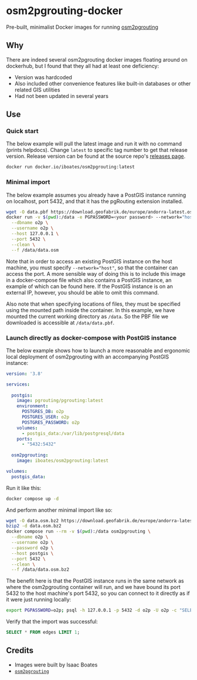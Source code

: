# osm2pgrouting-docker

Pre-built, minimalist Docker images for running [osm2pgrouting](https://github.com/pgRouting/osm2pgrouting)

## Why

There are indeed several osm2pgrouting docker images floating around on dockerhub, but I found that they all had at least
one deficiency:

- Version was hardcoded
- Also included other convenience features like built-in databases or other related GIS utilities
- Had not been updated in several years

## Use

### Quick start

The below example will pull the latest image and run it with no command (prints helpdocs).
Change `latest` to specific tag number to get that release version. Release version can be
found at the source repo's [releases page](https://github.com/pgRouting/osm2pgrouting/releases).

```sh
docker run docker.io/iboates/osm2pgrouting:latest
```

### Minimal import

The below example assumes you already have a PostGIS instance running on localhost, port 5432, and that it has the
pgRouting extension installed.

```sh
wget -O data.pbf https://download.geofabrik.de/europe/andorra-latest.osm
docker run -v $(pwd):/data -e PGPASSWORD=<your password> --network="host" iboates/osm2pgrouting:latest \
  --dbname o2p \
  --username o2p \
  --host 127.0.0.1 \
  --port 5432 \
  --clean \
  --f /data/data.osm
```

Note that in order to access an existing PostGIS instance on the host machine, you must specify `--network="host"`, so
that the container can access the port. A more sensible way of doing this is to include this image in a docker-compose
file which also contains a PostGIS instance, an example of which can be found here. If the PostGIS instance is on an
external IP, however, you should be able to omit this command.

Also note that when specifying locations of files, they must be specified using the mounted path inside the container.
In this example, we have mounted the current working directory as `/data`. So the PBF file we downloaded is accessible
at `/data/data.pbf`.

### Launch directly as docker-compose with PostGIS instance

The below example shows how to launch a more reasonable and ergonomic local deployment of osm2pgrouting with an accompanying
PostGIS instance:

```yaml
version: '3.8'

services:
  
  postgis:
    image: pgrouting/pgrouting:latest
    environment:
      POSTGRES_DB: o2p
      POSTGRES_USER: o2p
      POSTGRES_PASSWORD: o2p
    volumes:
      - postgis_data:/var/lib/postgresql/data
    ports:
      - "5432:5432"
        
  osm2pgrouting:
    image: iboates/osm2pgrouting:latest

volumes:
  postgis_data:
```

Run it like this:

```sh
docker compose up -d
```

And perform another minimal import like so:

```sh
wget -O data.osm.bz2 https://download.geofabrik.de/europe/andorra-latest.osm.bz2
bzip2 -d data.osm.bz2
docker compose run --rm -v $(pwd):/data osm2pgrouting \
  --dbname o2p \
  --username o2p \
  --password o2p \
  --host postgis \
  --port 5432 \
  --clean \
  --f /data/data.osm.bz2
```

The benefit here is that the PostGIS instance runs in the same network as where the osm2pgrouting container will run, and
we have bound its port 5432 to the host machine's port 5432, so you can connect to it directly as if it were just
running locally:

```sh
export PGPASSWORD=o2p; psql -h 127.0.0.1 -p 5432 -d o2p -U o2p -c "SELECT * FROM edges LIMIT 1;"
```

Verify that the import was successful:

```sql
SELECT * FROM edges LIMIT 1;
```

## Credits

* Images were built by Isaac Boates
* [`osm2pgrouting`](https://github.com/pgRouting/osm2pgrouting)
